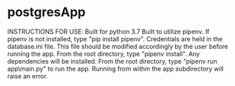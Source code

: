 # postgresApp
INSTRUCTIONS FOR USE: 
Built for python 3.7
Built to utilize pipenv. If pipenv is not installed, type "pip install pipenv". 
Credentials are held in the database.ini file. This file should be modified accordingly by the user before running the app. 
From the root directory, type "pipenv install". Any dependencies will be installed. 
From the root directory, type "pipenv run app\main.py" to run the app. Running from within the app subdirectory will raise an error. 
